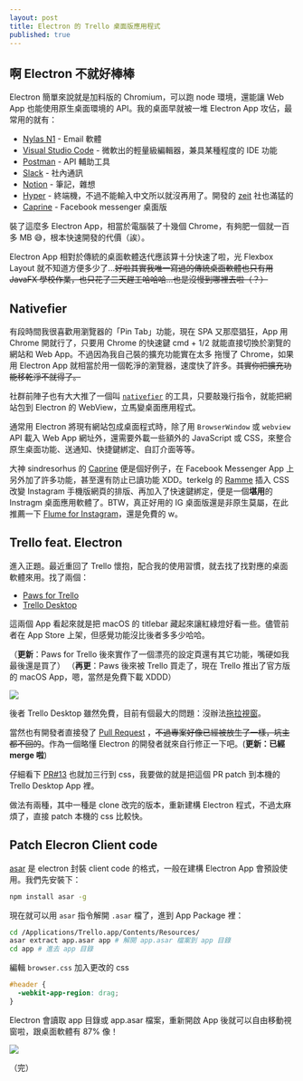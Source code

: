 ```yaml
---
layout: post
title: Electron 的 Trello 桌面版應用程式
published: true
---
```


## 啊 Electron 不就好棒棒

Electron 簡單來說就是加料版的 Chromium，可以跑 node 環境，還能讓 Web App 也能使用原生桌面環境的 API。我的桌面早就被一堆 Electron App 攻佔，最常用的就有：

* [Nylas N1](https://nylas.com/) - Email 軟體
* [Visual Studio Code](https://code.visualstudio.com/) - 微軟出的輕量級編輯器，兼具某種程度的 IDE 功能
* [Postman](https://www.getpostman.com/) - API 輔助工具
* [Slack](https://slack.com/) - 社內通訊
* [Notion](https://www.notion.so/) - 筆記，雜想
* [Hyper](https://hyper.is/) - 終端機，不過不能輸入中文所以就沒再用了。開發的 [zeit](https://github.com/zeit) 社也滿猛的
* [Caprine](https://github.com/sindresorhus/caprine) - Facebook messenger 桌面版

裝了這麼多 Electron App，相當於電腦裝了十幾個 Chrome，有夠肥一個就一百多 MB 😅，根本快速開發的代價（誒）。

Electron App 相對於傳統的桌面軟體迭代應該算十分快速了啦，光 Flexbox Layout 就不知道方便多少了...~~好啦其實我唯一寫過的傳統桌面軟體也只有用 JavaFX 學校作業，也只花了三天趕工哈哈哈...也是沒慢到哪裡去啦（？）~~

## Nativefier

有段時間我很喜歡用瀏覽器的「Pin Tab」功能，現在 SPA 又那麼猖狂，App 用 Chrome 開就行了，只要用 Chrome 的快速鍵 cmd + 1/2 就能直接切換於瀏覽的網站和 Web App。不過因為我自己裝的擴充功能實在太多 拖慢了 Chrome，如果用 Electron App 就相當於用一個乾淨的瀏覽器，速度快了許多。~~其實你把擴充功能移乾淨不就得了。~~

社群前陣子也有大大推了一個叫 [`nativefier`](https://github.com/jiahaog/nativefier) 的工具，只要敲幾行指令，就能把網站包到 Electron 的 WebView，立馬變桌面應用程式。

通常用 Electron 將現有網站包成桌面程式時，除了用 `BrowserWindow` 或 `webview` API 載入 Web App 網址外，還需要外載一些額外的 JavaScript 或 CSS，來整合原生桌面功能、送通知、快捷鍵綁定、自訂介面等等。

大神 sindresorhus 的 [Caprine](https://github.com/sindresorhus/caprine) 便是個好例子，在 Facebook Messenger App 上另外加了許多功能，甚至還有防止已讀功能 XDD。terkelg 的 [Ramme](https://github.com/terkelg/ramme) 插入 CSS 改變 Instagram 手機版網頁的排版、再加入了快速鍵綁定，便是一個**堪用**的 Instragm 桌面應用軟體了。BTW，真正好用的 IG 桌面版還是非原生莫屬，在此推薦一下 [Flume for Instagram](https://itunes.apple.com/us/app/flume-for-instagram/id792425898)，還是免費的 w。

## Trello feat. Electron

進入正題。最近重回了 Trello 懷抱，配合我的使用習慣，就去找了找對應的桌面軟體來用。找了兩個：

* [Paws for Trello](http://friendlyfox.es/pawsfortrello/)
* [Trello Desktop](https://github.com/danielchatfield/trello-desktop)

這兩個 App 看起來就是把 macOS 的 titlebar 藏起來讓紅綠燈好看一些。儘管前者在 App Store 上架，但感覺功能沒比後者多多少哈哈。

（**更新**：Paws for Trello 後來實作了一個漂亮的設定頁還有其它功能，嘴硬如我最後還是買了）
（**再更**：Paws 後來被 Trello 買走了，現在 Trello 推出了官方版的 macOS App，嗯，當然是免費下載 XDDD）

![](https://lh3.googleusercontent.com/gDwO7Rcc_DiHTqNTa9W8_u5WggQxm1km4TL630k66fGucUYCKoU4PEjqVodsSsB5wtw1rHket9Mnh-2qSyPWIU0Nn0TZsoLOitMniwifs2JFkgQJysppEK0rTDsPasRDvj1-axpA6oEanesF-42NvwTAWxeVmN-SjspdOPUxgdj8P9LkJPHACA49dCYXPfHrfbqP_SsFYKL7FlReq9b0Xbs5VWQmCPlWewyN12bZQq7-j3_POwhXRwPqFwvb5zfx9in7AibIxgz5wQAgNR-TUVwiPvN0nKIX5XrMVPCLHOgsHsIeFfQuHZuJaJ56kZ5kc-t9m11F5x0_BB6uoODrHd8UEumqEDA9hHGh8P4jnVMXYXmBZjGCcpSaIK_076JKVgUZ_cVxzcC_oDa0_YfS4Si-9qbT8RKEK-AMhvNKYVhsJ6z1N1ZCeG4O57uqmn0TzM6iBMQ_01LXYt1Db4AQxRdoE7m5PgbUU-WOkN_ZhJhRFcsIDxLoZT9gngSJlAZJT0j9t0G9hniF5uImwh7onklliQayTsA8N9PpJc-CpkrVjko3WjAbXyNqzrdm1QCDScI0PV2cEhFy4BJvsFFfZUrXl1W7PdYJJKHYfVUTRrDeAIIfiQ=w971-h626-no)


後者 Trello Desktop 雖然免費，目前有個最大的問題：沒辦法[拖拉視窗](https://github.com/danielchatfield/trello-desktop/issues/6)。

當然也有開發者直接發了 [Pull Request](https://github.com/danielchatfield/trello-desktop/pull/13) ，~~不過專案好像已經被放生了一樣，坑主都不回的~~。作為一個略懂 Electron 的開發者就來自行修正一下吧。(**更新：已經 merge 啦**)

仔細看下 [PR#13](https://github.com/danielchatfield/trello-desktop/pull/13) 也就加三行到 css，我要做的就是把這個 PR patch 到本機的 Trello Desktop App 裡。

做法有兩種，其中一種是 clone 改完的版本，重新建構 Electron 程式，不過太麻煩了，直接 patch 本機的 css 比較快。

## Patch Elecron Client code

[asar](https://github.com/electron/asar) 是 electron 封裝 client code 的格式，一般在建構 Electron App 會預設使用。我們先安裝下：

```bash
npm install asar -g
```

現在就可以用 `asar` 指令解開 `.asar` 檔了，進到 App Package 裡：

```bash
cd /Applications/Trello.app/Contents/Resources/
asar extract app.asar app # 解開 app.asar 檔案到 app 目錄
cd app # 進去 app 目錄
```

編輯 `browser.css` 加入更改的 css

```css
#header {
  -webkit-app-region: drag;
}
```

Electron 會讀取 app 目錄或 app.asar 檔案，重新開啟 App 後就可以自由移動視窗啦，跟桌面軟體有 87% 像！

![](https://lh3.googleusercontent.com/w7WF_SiDo7mrJanSRR72ieb_NTOPpblGcK-nMovxrnQvAG_1fcKuZ_EhIC_5_8-kXSIztIoEMk3l2gqoNlQx8VOS1UW98E6YVlBqV8qJOLD7YPAeY_eVZWWpdHkbtuBQh3O5g_xcFU-_IiHlVOcDVWiAdfdQipK7AmN7RHNs5fuTMLEo4ZDRZGH3ic9u92FT4A8n2z75P9y7kWMmYhQ_lyuFWaOSyxwXke_iJR0UY9L1uMnW856i651cuQNlp2br9rGAB-LSGKElDQpI64h2HxTk9eln2tMcvMG1SO9Qz6AF7kcbFanCL7uKv1AoGGX81qlGugiUtkq_I8uNASIVbPaeVxSdJniKa46DJuc-twautw6qdHUQ5jgpJyKOmUtbosVeJK5DS50jrsGzyOQPVbH7SzVpavlpKqnUAxOZ9AEAsxX0sf6cROCPtvHe3UvUqSTEwXk841vTgoxrS27ysLXVRVhdZe8CEE5vSbDIIObdHkV0CVULCWRKspmFInNEd4m-cvE4pHWdycItvMJo7dqN5gydHPIBZzU7z50b8Hn2_wYzUA7miYPvpMpOmsaW4BSOwkW1bPHGG0_2mf0gGWlR8URwayBvSouObSCoaDDGostsNw=w1188-h737-no)

（完）
